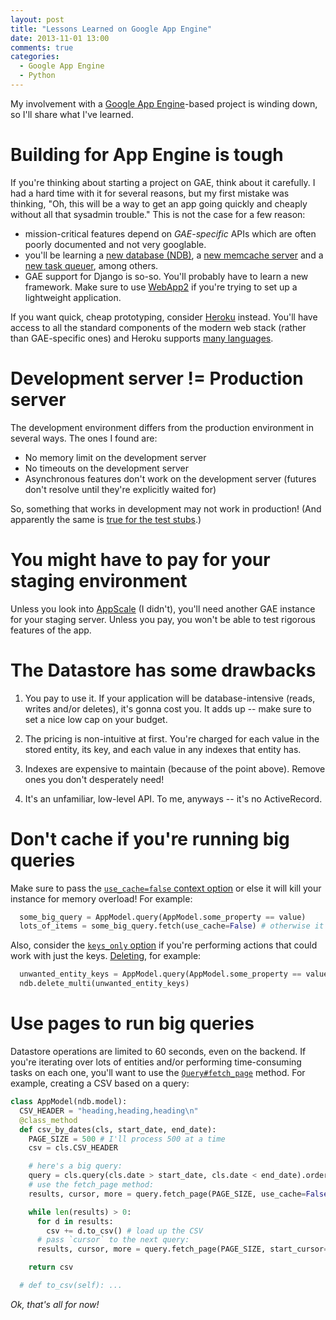 ```yaml
---
layout: post
title: "Lessons Learned on Google App Engine"
date: 2013-11-01 13:00
comments: true
categories:
  - Google App Engine
  - Python
---
```



My involvement with a [Google App Engine](https://cloud.google.com/products/app-engine)-based project is winding down, so I'll share what I've learned.

<!-- more -->

# Building for App Engine is tough

If you're thinking about starting a project on GAE, think about it carefully. I had a hard time with it for several reasons, but my first mistake was thinking, "Oh, this will be a way to get an app going quickly and cheaply without all that sysadmin trouble." This is not the case for a few reason:

- mission-critical features depend on _GAE-specific_ APIs which are often poorly documented and not very googlable.
- you'll be learning a [new database (NDB)](https://developers.google.com/appengine/docs/python/ndb/), a [new memcache server](https://developers.google.com/appengine/docs/python/memcache/) and a [new task queuer](https://developers.google.com/appengine/docs/python/taskqueue/), among others.
- GAE support for Django is so-so. You'll probably have to learn a new framework. Make sure to use [WebApp2](http://webapp-improved.appspot.com/) if you're trying to set up a lightweight application.

If you want quick, cheap prototyping, consider [Heroku](http://heroku.com/) instead. You'll have access to all the standard components of the modern web stack (rather than GAE-specific ones) and Heroku supports [many languages](https://devcenter.heroku.com/categories/language-support).

# Development server != Production server

The development environment differs from the production environment in several ways. The ones I found are:

- No memory limit on the development server
- No timeouts on the development server
- Asynchronous features don't work on the development server (futures don't resolve until they're explicitly waited for)


So, something that works in development may not work in production! (And apparently the same is [true for the test stubs](https://developers.google.com/appengine/docs/python/tools/localunittesting#Python_Introducing_the_Python_testing_utilities).)


# You might have to pay for your staging environment

Unless you look into [AppScale](http://www.appscale.com/) (I didn't), you'll need another GAE instance for your staging server. Unless you pay, you won't be able to test rigorous features of the app.

# The Datastore has some drawbacks

1. You pay to use it. If your application will be database-intensive (reads, writes and/or deletes), it's gonna cost you. It adds up -- make sure to set a nice low cap on your budget.

1. The pricing is non-intuitive at first. You're charged for each value in the stored entity, its key, and each value in any indexes that entity has.

1. Indexes are expensive to maintain (because of the point above). Remove ones you don't desperately need!

1. It's an unfamiliar, low-level API. To me, anyways -- it's no ActiveRecord.

# Don't cache if you're running big queries

Make sure to pass the [`use_cache=false` context option](https://developers.google.com/appengine/docs/python/ndb/functions#context_options) or else it will kill your instance for memory overload! For example:

```python
  some_big_query = AppModel.query(AppModel.some_property == value)
  lots_of_items = some_big_query.fetch(use_cache=False) # otherwise it will cache entities in memory
```

Also, consider the [`keys_only` option](https://developers.google.com/appengine/docs/python/ndb/queryclass#kwdargs_options) if you're performing actions that could work with just the keys. [Deleting](https://developers.google.com/appengine/docs/python/ndb/keyclass#Key_delete), for example:

```python
  unwanted_entity_keys = AppModel.query(AppModel.some_property == value).fetch(keys_only=True)
  ndb.delete_multi(unwanted_entity_keys)
```

# Use pages to run big queries

Datastore operations are limited to 60 seconds, even on the backend. If you're iterating over lots of entities and/or performing time-consuming tasks on each one, you'll want to use the [`Query#fetch_page`](https://developers.google.com/appengine/docs/python/ndb/queryclass#Query_fetch_page) method. For example, creating a CSV based on a query:

```python
class AppModel(ndb.model):
  CSV_HEADER = "heading,heading,heading\n"
  @class_method
  def csv_by_dates(cls, start_date, end_date):
    PAGE_SIZE = 500 # I'll process 500 at a time
    csv = cls.CSV_HEADER

    # here's a big query:
    query = cls.query(cls.date > start_date, cls.date < end_date).order(cls.date)
    # use the fetch_page method:
    results, cursor, more = query.fetch_page(PAGE_SIZE, use_cache=False)

    while len(results) > 0:
      for d in results:
        csv += d.to_csv() # load up the CSV
      # pass `cursor` to the next query:
      results, cursor, more = query.fetch_page(PAGE_SIZE, start_cursor=cursor, use_cache=False)

    return csv

  # def to_csv(self): ...
```



_Ok, that's all for now!_
